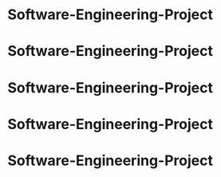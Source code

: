# Software-Engineering-Project
# Software-Engineering-Project
# Software-Engineering-Project
# Software-Engineering-Project
# Software-Engineering-Project
